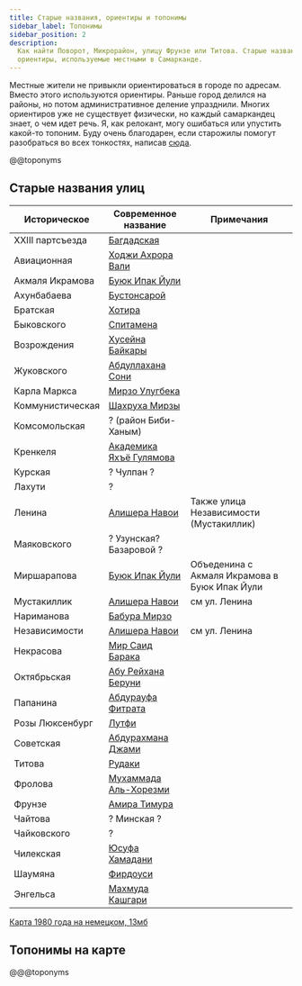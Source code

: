 ```yaml
---
title: Старые названия, ориентиры и топонимы
sidebar_label: Топонимы
sidebar_position: 2
description:
  Как найти Поворот, Микрорайон, улицу Фрунзе или Титова. Старые названия улиц и
  ориентиры, используемые местными в Самарканде.
---
```


Местные жители не привыкли ориентироваться в городе по адресам. Вместо этого
используются ориентиры. Раньше город делился на районы, но потом
административное деление упразднили. Многих ориентиров уже не существует
физически, но каждый самаркандец знает, о чем идет речь. Я, как релокант, могу
ошибаться или упустить какой-то топоним. Буду очень благодарен, если старожилы
помогут разобраться во всех тонкостях, написав
[сюда](https://t.me/+siNb3mlgRS1hMDYy).

@@toponyms

## Старые названия улиц

| Историческое     | Современное название                                                              | Примечания                                    |
| ---------------- | --------------------------------------------------------------------------------- | --------------------------------------------- |
| XXIII партсъезда | [Багдадская](https://yandex.uz/maps/10334/samarkand/geo/1522495298/)              |                                               |
| Авиационная      | [Ходжи Ахрора Вали](https://yandex.uz/maps/10334/samarkand/geo/1522495034/)       |                                               |
| Акмаля Икрамова  | [Буюк Ипак Йули](https://yandex.uz/maps/10334/samarkand/geo/1522494980/)          |                                               |
| Ахунбабаева      | [Бустонсарой](https://yandex.uz/maps/10334/samarkand/geo/1522494144/)             |                                               |
| Братская         | [Хотира](https://yandex.uz/maps/10334/samarkand/geo/3611935664/)                  |                                               |
| Быковского       | [Спитамена](https://yandex.uz/maps/10334/samarkand/geo/1522495282/)               |                                               |
| Возрождения      | [Хусейна Байкары](https://yandex.uz/maps/10334/samarkand/geo/1522495054/)         |                                               |
| Жуковского       | [Абдуллахана Сони](https://yandex.uz/maps/10334/samarkand/geo/1522495148/)        |                                               |
| Карла Маркса     | [Мирзо Улугбека](https://yandex.uz/maps/10334/samarkand/geo/1522494146/)          |                                               |
| Коммунистическая | [Шахруха Мирзы](https://yandex.uz/maps/10334/samarkand/geo/1522495048/)           |                                               |
| Комсомольская    | ? (район Биби-Ханым)                                                              |                                               |
| Кренкеля         | [Академика Яхъё Гулямова](https://yandex.uz/maps/10334/samarkand/geo/1522495100/) |                                               |
| Курская          | ? Чулпан ?                                                                        |                                               |
| Лахути           | ?                                                                                 |                                               |
| Ленина           | [Алишера Навои](https://yandex.uz/maps/10334/samarkand/geo/1522495050/)           | Также улица Независимости (Мустакиллик)       |
| Маяковского      | ? Узунская? Базаровой ?                                                           |                                               |
| Миршарапова      | [Буюк Ипак Йули](https://yandex.uz/maps/10334/samarkand/geo/1522494980/)          | Объеденина с Акмаля Икрамова в Буюк Ипак Йули |
| Мустакиллик      | [Алишера Навои](https://yandex.uz/maps/10334/samarkand/geo/1522495050/)           | см ул. Ленина                                 |
| Нариманова       | [Бабура Мирзо](https://yandex.uz/maps/10334/samarkand/geo/1522495082/)            |                                               |
| Независимости    | [Алишера Навои](https://yandex.uz/maps/10334/samarkand/geo/1522495050/)           | см ул. Ленина                                 |
| Некрасова        | [Мир Саид Барака](https://yandex.uz/maps/10334/samarkand/geo/1522495066/)         |                                               |
| Октябрьская      | [Абу Рейхана Беруни](https://yandex.uz/maps/10334/samarkand/geo/1522495122/)      |                                               |
| Папанина         | [Абдурауфа Фитрата](https://yandex.uz/maps/10334/samarkand/geo/1522495140/)       |                                               |
| Розы Люксенбург  | [Лутфи](https://yandex.uz/maps/10334/samarkand/geo/1522495076/)                   |                                               |
| Советская        | [Абдурахмана Джами](https://yandex.uz/maps/10334/samarkand/geo/1522495058/)       |                                               |
| Титова           | [Рудаки](https://yandex.uz/maps/10334/samarkand/geo/1522494288/)                  |                                               |
| Фролова          | [Мухаммада Аль-Хорезми](https://yandex.uz/maps/10334/samarkand/geo/1522495300/)   |                                               |
| Фрунзе           | [Амира Тимура](https://yandex.uz/maps/10334/samarkand/geo/1522494978/)            |                                               |
| Чайтова          | ? Минская ?                                                                       |                                               |
| Чайковского      | ?                                                                                 |                                               |
| Чилекская        | [Юсуфа Хамадани](https://yandex.uz/maps/10334/samarkand/geo/1522495266/)          |                                               |
| Шаумяна          | [Фирдоуси](https://yandex.uz/maps/10334/samarkand/geo/1522495078/)                |                                               |
| Энгельса         | [Махмуда Кашгари](https://yandex.uz/maps/10334/samarkand/geo/1522495052/)         |                                               |

[Карта 1980 года на немецком, 13мб](img/samarkand-1980.jpg)

## Топонимы на карте

@@@toponyms
